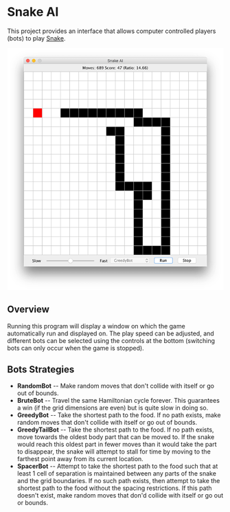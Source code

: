 # Snake AI #

This project provides an interface that allows computer controlled
players (bots) to play [Snake](https://en.wikipedia.org/wiki/Snake_(video_game)).

![Snake AI Header](img/header.png)

## Overview ##

Running this program will display a window on which the
game automatically run and displayed on. The play speed
can be adjusted, and different bots can be selected using
the controls at the bottom (switching bots can only occur
when the game is stopped).

## Bots Strategies ##

* **RandomBot** -- Make random moves that don't collide with itself or go out of bounds.
* **BruteBot** -- Travel the same Hamiltonian cycle forever. This guarantees a win (if
the grid dimensions are even) but is quite slow in doing so.
* **GreedyBot** -- Take the shortest path to the food. If no path exists, make random
moves that don't collide with itself or go out of bounds.
* **GreedyTailBot** -- Take the shortest path to the food. If no path exists, move towards the oldest body
part that can be moved to. If the snake would reach this oldest part in fewer moves than it would
take the part to disappear, the snake will attempt to stall for time by moving to the farthest
point away from its current location.
* **SpacerBot** -- Attempt to take the shortest path to the food such that at least 1 cell of separation
is maintained between any parts of the snake and the grid boundaries. If no such path exists,
then attempt to take the shortest path to the food without the spacing restrictions. If this path
doesn't exist, make random moves that don'd collide with itself or go out or bounds.
